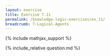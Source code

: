 ```yaml
---
layout: exercise
title: Exercise 7.11
permalink: /knowledge-logic-exercises/ex_11/
breadcrumb: 7-Logical-Agents
---
```


{% include mathjax_support %}

<div><i class="arrow-up loader" data-chapter="knowledge-logic-exercises" data-exercise="ex_11" data-rating="0"></i></div>
{% include_relative question.md %}
